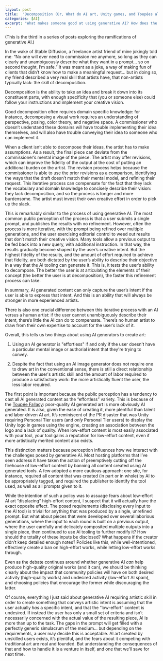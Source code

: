 ```yaml
---
layout: post
title:  "Decomposition (Or, What do AI art, Unity games, and Toupées all have in common?)"
categories: [AI]
excerpt: "What makes someone good at using generative AI? How does the incentives around generative AI influence its perception? (which in turn, influences policy)"
---
```


(This is the third in a series of posts exploring the ramifications of generative AI.)

In the wake of Stable Diffusion, a freelance artist friend of mine jokingly told me: “No one will ever need to commission me anymore, so long as they can clearly and unambiguously describe what they want in a prompt… so on second thought, I’m safe.” It was meant as a joke, a way of making fun of clients that didn’t know how to make a meaningful request… but in doing so, my friend described a very real skill that artists have, that non-artists typically lack: the skill of decomposition.

Decomposition is the ability to take an idea and break it down into its constituent parts, with enough specificity that (you or someone else) could follow your instructions and implement your creative vision.

Good decomposition often requires domain specific knowledge: for instance, decomposing a visual work requires an understanding of perspective, posing, color theory, and negative space. A commissioner who doesn’t understand these domains will have trouble implementing their idea themselves, and will also have trouble conveying their idea to someone who can implement it.

When a client isn’t able to decompose their ideas, the artist has to make assumptions. As a result, the final piece can deviate from the commissioner’s mental image of the piece. The artist may offer revisions, which can improve the fidelity of the output at the cost of putting an additional burden on the artist. The revision process helps because the commissioner is able to use the prior revisions as a comparison, identifying the ways that the draft doesn’t match their mental model, and refining their request. This iterative process can compensate for the fact that they lack the vocabulary and domain knowledge to concisely describe their vision: they lack decomposition, and so the process is longer and more burdensome. The artist must invest their own creative effort in order to pick up the slack.

This is remarkably similar to the process of using generative AI. The most common public perception of the process is that a user submits a single prompt, and publishes the results with no refinement. However, often the process is more iterative, with the prompt being refined over multiple generations, and the user exercising editorial control to weed out results that don’t match their creative vision. Many tools allow a previous output to be fed back into a new query, with additional instruction. In that way, the results gradually become shaped by the user’s creative intent. But the highest fidelity of the results, and the amount of effort required to achieve that fidelity, are both dictated by the user’s ability to describe their objective in a way that the AI tooling can generate it. This is, it tests the user’s ability to decompose. The better the user is at articulating the elements of their concept (the better the user is at decomposition), the faster this refinement process can take.

In summary, AI generated content can only capture the user’s intent if the user is able to express that intent. And this is an ability that will always be stronger in more experienced artists.

There is also one crucial difference between this iterative process with an AI versus a human artist: if the user cannot unambiguously describe their intent, there’s little the AI can do to compensate. There’s no human artist to draw from their own expertise to account for the user’s lack of it. 

Overall, this tells us two things about using AI generators to create art:

1. Using an AI generator is "effortless" if and only if the user doesn't have a particular mental image or authorial intent that they're trying to convey.

2. Despite the fact that using an AI image generator does not require one to draw art in the conventional sense, there is still a direct relationship between the user's artistic skill and the amount of labor required to produce a satisfactory work: the more artistically fluent the user, the less labor required.

The first point is important because the public perception has a tendency to cast all AI generated content as the “effortless” variety. This is because of the [Toupée Fallacy](https://en.wiktionary.org/wiki/toupee_fallacy): poor-quality AI generated art is more obviously AI generated. It is also, given the ease of creating it, more plentiful than talent and labor driven AI art. It’s reminiscent of the PR disaster that was Unity requiring Personal Tier users (and *only* Personal Tier users) to display the Unity logo in games using the engine, creating an association between the logo and a lack of quality. When low-effort content is most easily associated with your tool, your tool gains a reputation for low-effort content, even if more artistically merited content also exists.

This distinction matters because perception influences how we interact with the challenges posed by generative AI. Most hosting platforms that I’ve seen address it have taken the action of preemptively cutting off the firehouse of low-effort content by banning all content created using AI generated tools. A few adopted a more cautious approach: one site, for instance, required all content that was created (in part or in whole) by AI to be appropriately tagged, and required the publisher to identify the tool used, as well as all prompts given to it.

While the intention of such a policy was to assuage fears about low-effort AI art “displacing” high-effort content, I suspect that it will actually have the exact opposite effect. The posed requirements (disclosing every input to the AI tool) is trivial for anything that was produced by a single, unrefined prompt. But what about pieces that were developed over several laborious generations, where the input to each round is built on a previous output, where the user carefully and delicately composited multiple outputs into a single piece, then continued to use AI tooling to further modify it? How should the totality of these inputs be disclosed? What happens if the creator didn’t keep detailed enough notes? Policies like this, while well-intentioned, effectively create a ban on high-effort works, while letting low-effort works through.

Even as the debate continues around whether generative AI *can* help produce high-quality original works (and it can), we should be thinking clearly about the impact that community policies will have on both desired activity (high-quality works) and undesired activity (low-effort AI spam), and choosing policies that encourage the former while discouraging the latter.

Of course, everything I just said about generative AI requiring artistic skill in order to create something that conveys artistic intent is assuming that the user actually *has* a specific intent, and that the “low-effort” content is undesired. If instead the user has only a small set of criteria and isn’t necessarily concerned with the actual value of the resulting piece, AI is more than up to the task. The gaps in the prompt will get filled with a perfectly generic simulacrum of the medium… but depending on the requirements, a user may decide this is acceptable. AI art created by unskilled users exists, it’s plentiful, and the fears about it competing with traditional art are real and founded. But understanding the consequences of that and how to handle it is a venture in itself, and one that we’ll save for next time.
